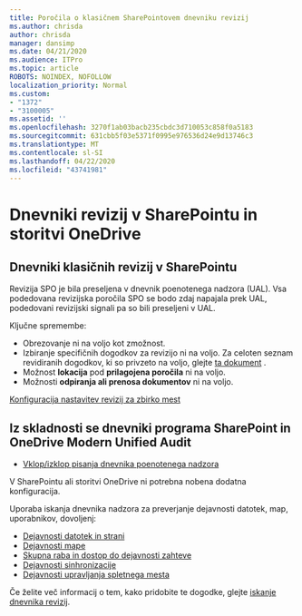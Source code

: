 ```yaml
---
title: Poročila o klasičnem SharePointovem dnevniku revizij
ms.author: chrisda
author: chrisda
manager: dansimp
ms.date: 04/21/2020
ms.audience: ITPro
ms.topic: article
ROBOTS: NOINDEX, NOFOLLOW
localization_priority: Normal
ms.custom:
- "1372"
- "3100005"
ms.assetid: ''
ms.openlocfilehash: 3270f1ab03bacb235cbdc3d710053c858f0a5183
ms.sourcegitcommit: 631cbb5f03e5371f0995e976536d24e9d13746c3
ms.translationtype: MT
ms.contentlocale: sl-SI
ms.lasthandoff: 04/22/2020
ms.locfileid: "43741981"
---
```

# <a name="sharepoint-and-onedrive-audit-logs"></a>Dnevniki revizij v SharePointu in storitvi OneDrive

## <a name="sharepoint-classic-audit-logs"></a>Dnevniki klasičnih revizij v SharePointu

Revizija SPO je bila preseljena v dnevnik poenotenega nadzora (UAL). Vsa podedovana revizijska poročila SPO se bodo zdaj napajala prek UAL, podedovani revizijski signali pa so bili preseljeni v UAL.

Ključne spremembe:

* Obrezovanje ni na voljo kot zmožnost.
* Izbiranje specifičnih dogodkov za revizijo ni na voljo. Za celoten seznam revidiranih dogodkov, ki so privzeto na voljo, glejte [ta dokument](https://docs.microsoft.com/office365/securitycompliance/search-the-audit-log-in-security-and-compliance) .
* Možnost **lokacija** pod **prilagojena poročila** ni na voljo.
* Možnosti **odpiranja ali prenosa dokumentov** ni na voljo.

[Konfiguracija nastavitev revizij za zbirko mest](https://support.office.com/article/Configure-audit-settings-for-a-site-collection-A9920C97-38C0-44F2-8BCB-4CF1E2AE22D2)

## <a name="sharepoint-and-onedrive-modern-unified-audit-logs-from-compliance"></a>Iz skladnosti se dnevniki programa SharePoint in OneDrive Modern Unified Audit

* [Vklop/izklop pisanja dnevnika poenotenega nadzora](https://docs.microsoft.com/office365/securitycompliance/turn-audit-log-search-on-or-off) 

V SharePointu ali storitvi OneDrive ni potrebna nobena dodatna konfiguracija.

Uporaba iskanja dnevnika nadzora za preverjanje dejavnosti datotek, map, uporabnikov, dovoljenj:

* [Dejavnosti datotek in strani](https://docs.microsoft.com/office365/securitycompliance/search-the-audit-log-in-security-and-compliance)
* [Dejavnosti mape](https://docs.microsoft.com/office365/securitycompliance/search-the-audit-log-in-security-and-compliance#folder-activities)
* [Skupna raba in dostop do dejavnosti zahteve](https://docs.microsoft.com/office365/securitycompliance/search-the-audit-log-in-security-and-compliance#sharing-and-access-request-activities)
* [Dejavnosti sinhronizacije](https://docs.microsoft.com/office365/securitycompliance/search-the-audit-log-in-security-and-compliance#synchronization-activities)
* [Dejavnosti upravljanja spletnega mesta](https://docs.microsoft.com/office365/securitycompliance/search-the-audit-log-in-security-and-compliance#site-administration-activities)

Če želite več informacij o tem, kako pridobite te dogodke, glejte [iskanje dnevnika revizij](https://docs.microsoft.com/office365/securitycompliance/search-the-audit-log-in-security-and-compliance#search-the-audit-log).
